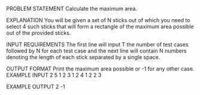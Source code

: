 PROBLEM STATEMENT
Calculate the maximum area.

EXPLANATION
You will be given a set of N sticks out of which you need to select 4 such sticks that will form a rectangle of the maximum area possible out of the provided sticks.

INPUT REQUIREMENTS
The first line will input T the number of test cases followed by N for each test case and the next line will contain N numbers denoting the length of each stick separated by a single space.

OUTPUT FORMAT
Print the maximum area possible or -1 for any other case.
EXAMPLE INPUT
2
5
1 2 3 1 2
4
1 2 2 3

EXAMPLE OUTPUT
2
-1
